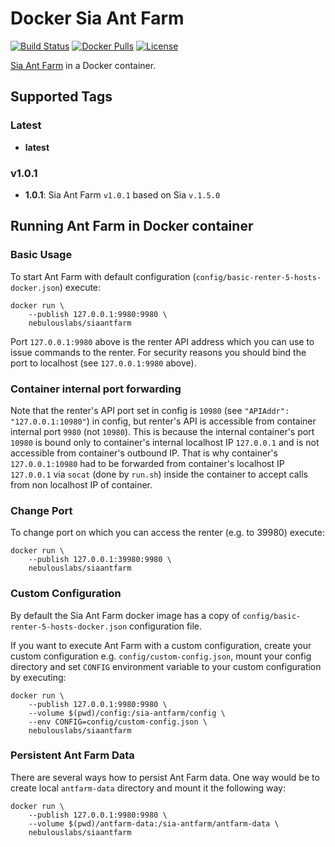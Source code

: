 # Docker Sia Ant Farm

[![Build Status](https://travis-ci.org/nebulouslabs/docker-sia-ant-farm.svg?branch=master)](https://travis-ci.org/nebulouslabs/docker-sia-ant-farm) 
[![Docker Pulls](https://img.shields.io/docker/pulls/nebulouslabs/siaantfarm.svg?maxAge=604800)](https://hub.docker.com/r/nebulouslabs/siaantfarm/) 
[![License](http://img.shields.io/:license-mit-blue.svg)](LICENSE)

[Sia Ant Farm](https://gitlab.com/NebulousLabs/Sia-Ant-Farm) in a Docker container.

## Supported Tags

### Latest
* **latest**

### v1.0.1
* **1.0.1**: Sia Ant Farm `v1.0.1` based on Sia `v.1.5.0`

## Running Ant Farm in Docker container

### Basic Usage
To start Ant Farm with default configuration
(`config/basic-renter-5-hosts-docker.json`) execute:
```
docker run \
    --publish 127.0.0.1:9980:9980 \
    nebulouslabs/siaantfarm
```
Port `127.0.0.1:9980` above is the renter API address which you can use to
issue commands to the renter. For security reasons you should bind the port to
localhost (see `127.0.0.1:9980` above).

### Container internal port forwarding
Note that the renter's API port set in config is `10980` (see
`"APIAddr": "127.0.0.1:10980"`) in config, but renter's API is accessible from
container internal port `9980` (not `10980`). This is because the internal
container's port `10980` is bound only to container's internal localhost IP
`127.0.0.1` and is not accessible from container's outbound IP. That is why
container's `127.0.0.1:10980` had to be forwarded from container's localhost IP
`127.0.0.1` via `socat` (done by `run.sh`) inside the container to accept calls
from non localhost IP of container.

### Change Port
To change port on which you can access the renter (e.g. to 39980) execute:
```
docker run \
    --publish 127.0.0.1:39980:9980 \
    nebulouslabs/siaantfarm
```

### Custom Configuration
By default the Sia Ant Farm docker image has a copy of
`config/basic-renter-5-hosts-docker.json` configuration file.

If you want to execute Ant Farm with a custom configuration, create your custom
configuration e.g. `config/custom-config.json`, mount your config directory and
set `CONFIG` environment variable to your custom configuration by executing:
```
docker run \
    --publish 127.0.0.1:9980:9980 \
    --volume $(pwd)/config:/sia-antfarm/config \
    --env CONFIG=config/custom-config.json \
    nebulouslabs/siaantfarm
```

### Persistent Ant Farm Data
There are several ways how to persist Ant Farm data. One way would be to create
local `antfarm-data` directory and mount it the following way:
```
docker run \
    --publish 127.0.0.1:9980:9980 \
    --volume $(pwd)/antfarm-data:/sia-antfarm/antfarm-data \
    nebulouslabs/siaantfarm
```
